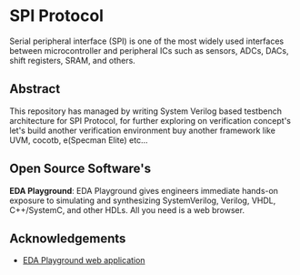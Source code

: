 # SPI Protocol

Serial peripheral interface (SPI) is one of the most widely used interfaces between microcontroller and peripheral ICs such as sensors, ADCs, DACs, shift registers, SRAM, and others.


## Abstract
This repository has managed by writing System Verilog based testbench architecture for SPI Protocol, for further exploring on verification concept's let's build another verification environment buy another framework like UVM, cocotb, e(Specman Elite) etc...

##  Open Source Software's
 **EDA Playground**:
 EDA Playground gives engineers immediate hands-on exposure to simulating and synthesizing SystemVerilog, Verilog, VHDL, C++/SystemC, and other HDLs. All you need is a web browser.


## Acknowledgements

 - [ EDA Playground web application ](https://www.edaplayground.com/)
